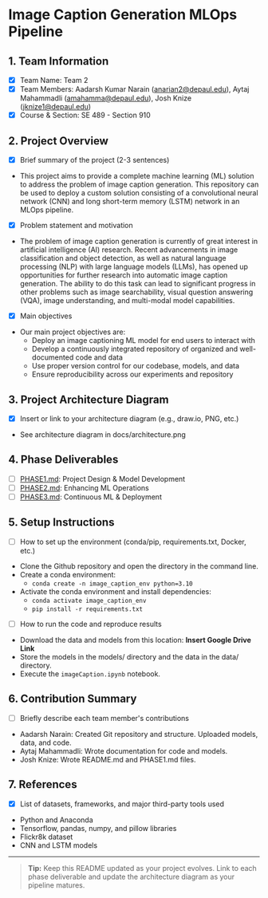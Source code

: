 # Image Caption Generation MLOps Pipeline

## 1. Team Information
- [x] Team Name: Team 2
- [x] Team Members: Aadarsh Kumar Narain (anarian2@depaul.edu), Aytaj Mahammadli (amahamma@depaul.edu), Josh Knize (jknize1@depaul.edu)
- [x] Course & Section: SE 489 - Section 910

## 2. Project Overview
- [x] Brief summary of the project (2-3 sentences)
- This project aims to provide a complete machine learning (ML) solution to address the problem of image caption generation. This repository can be used to deploy a custom solution consisting of a convolutional neural network (CNN) and long short-term memory (LSTM) network in an MLOps pipeline.
- [x] Problem statement and motivation
- The problem of image caption generation is currently of great interest in artificial intelligence (AI) research. Recent advancements in image classification and object detection, as well as natural language processing (NLP) with large language models (LLMs), has opened up opportunities for further research into automatic image caption generation. The ability to do this task can lead to significant progress in other problems such as image searchability, visual question answering (VQA), image understanding, and multi-modal model capabilities. 
- [x] Main objectives
- Our main project objectives are:
    - Deploy an image captioning ML model for end users to interact with
    - Develop a continuously integrated repository of organized and well-documented code and data
    - Use proper version control for our codebase, models, and data
    - Ensure reproducibility across our experiments and repository

## 3. Project Architecture Diagram
- [x] Insert or link to your architecture diagram (e.g., draw.io, PNG, etc.)
- See architecture diagram in docs/architecture.png

## 4. Phase Deliverables
- [ ] [PHASE1.md](./PHASE1.md): Project Design & Model Development
- [ ] [PHASE2.md](./PHASE2.md): Enhancing ML Operations
- [ ] [PHASE3.md](./PHASE3.md): Continuous ML & Deployment

## 5. Setup Instructions
- [ ] How to set up the environment (conda/pip, requirements.txt, Docker, etc.)
- Clone the Github repository and open the directory in the command line.
- Create a conda environment: 
    - `conda create -n image_caption_env python=3.10`
- Activate the conda environment and install dependencies: 
    - `conda activate image_caption_env`
    - `pip install -r requirements.txt`
- [ ] How to run the code and reproduce results
- Download the data and models from this location: **Insert Google Drive Link**
- Store the models in the models/ directory and the data in the data/ directory.
- Execute the `imageCaption.ipynb` notebook.

## 6. Contribution Summary
- [ ] Briefly describe each team member's contributions
- Aadarsh Narain: Created Git repository and structure. Uploaded models, data, and code. 
- Aytaj Mahammadli: Wrote documentation for code and models.
- Josh Knize: Wrote README.md and PHASE1.md files.

## 7. References
- [x] List of datasets, frameworks, and major third-party tools used
- Python and Anaconda
- Tensorflow, pandas, numpy, and pillow libraries
- Flickr8k dataset
- CNN and LSTM models

---

> **Tip:** Keep this README updated as your project evolves. Link to each phase deliverable and update the architecture diagram as your pipeline matures.